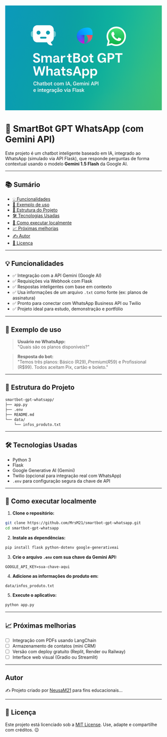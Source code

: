 ![Capa do Projeto](capa.png)

# 🤖 SmartBot GPT WhatsApp (com Gemini API)

Este projeto é um chatbot inteligente baseado em IA, integrado ao WhatsApp (simulado via API Flask), que responde perguntas de forma contextual usando o modelo **Gemini 1.5 Flash** da Google AI.

---

## 📚 Sumário

- [💡 Funcionalidades](#-funcionalidades)
- [💬 Exemplo de uso](#-exemplo-de-uso)
- [📂 Estrutura do Projeto](#-estrutura-do-projeto)
- [🛠️ Tecnologias Usadas](#️-tecnologias-usadas)
- [🚀 Como executar localmente](#-como-executar-localmente)
- [📈 Próximas melhorias](#-próximas-melhorias)
- [✍️ Autor](#autor)
- [📝 Licença](#-licença)

---

## 💡 Funcionalidades

- ✅ Integração com a API Gemini (Google AI)  
- ✅ Requisições via Webhook com Flask  
- ✅ Respostas inteligentes com base em contexto  
- ✅ Usa informações de um arquivo `.txt` como fonte (ex: planos de assinatura)  
- ✅ Pronto para conectar com WhatsApp Business API ou Twilio  
- ✅ Projeto ideal para estudo, demonstração e portfólio  

---

## 💬 Exemplo de uso

> **Usuário no WhatsApp:**  
> "Quais são os planos disponíveis?"

> **Resposta do bot:**  
> "Temos três planos: Básico (R$29), Premium (R$59) e Profissional (R$99). Todos aceitam Pix, cartão e boleto."

---

## 📂 Estrutura do Projeto

```
smartbot-gpt-whatsapp/
├── app.py
├── .env
├── README.md
└── data/
    └── infos_produto.txt
```

---

## 🛠️ Tecnologias Usadas

- Python 3  
- Flask  
- Google Generative AI (Gemini)  
- Twilio (opcional para integração real com WhatsApp)  
- `.env` para configuração segura da chave de API  

---

## 🚀 Como executar localmente

1. **Clone o repositório:**

```bash
git clone https://github.com/MrsM21/smartbot-gpt-whatsapp.git
cd smartbot-gpt-whatsapp
```

2. **Instale as dependências:**

```bash
pip install flask python-dotenv google-generativeai
```

3. **Crie o arquivo `.env` com sua chave da Gemini API:**

```
GOOGLE_API_KEY=sua-chave-aqui
```

4. **Adicione as informações do produto em:**

```
data/infos_produto.txt
```

5. **Execute o aplicativo:**

```bash
python app.py
```

---

## 📈 Próximas melhorias

- [ ] Integração com PDFs usando LangChain  
- [ ] Armazenamento de contatos (mini CRM)  
- [ ] Versão com deploy gratuito (Replit, Render ou Railway)  
- [ ] Interface web visual (Gradio ou Streamlit)  

---

## Autor

✍️ Projeto criado por [NeusaM21](https://github.com/NeusaM21) para fins educacionais...


---

## 📝 Licença

Este projeto está licenciado sob a [MIT License](./LICENSE). Use, adapte e compartilhe com créditos. 😉



